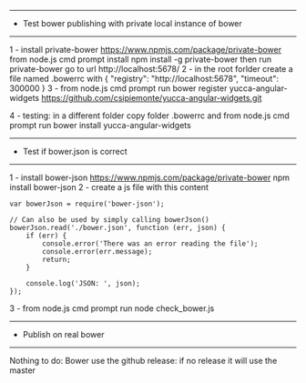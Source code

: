 --------------------------------------------------------------------- 
* Test bower publishing with private local instance of bower
---------------------------------------------------------------------

1 - install private-bower  https://www.npmjs.com/package/private-bower
	from node.js cmd prompt install
		npm install -g private-bower
	then run 
		private-bower
	go to url http://localhost:5678/
2 - in the root forlder create a file named .bowerrc with
	{
		"registry": "http://localhost:5678",
		"timeout": 300000
	}
3 - from node.js cmd prompt  run 
	bower register yucca-angular-widgets https://github.com/csipiemonte/yucca-angular-widgets.git

4 - testing: in a different folder copy folder .bowerrc and from node.js cmd prompt  run 
	bower install yucca-angular-widgets
	
--------------------------------------------------------------------- 
* Test if bower.json is correct
---------------------------------------------------------------------
1 - install bower-json https://www.npmjs.com/package/private-bower
	npm install bower-json
2 - create a js file with this content
    
	var bowerJson = require('bower-json');

	// Can also be used by simply calling bowerJson()
	bowerJson.read('./bower.json', function (err, json) {
		if (err) {
			console.error('There was an error reading the file');
			console.error(err.message);
			return;
		}

		console.log('JSON: ', json);
	});
	
3 - from node.js cmd prompt  run 
	node check_bower.js


--------------------------------------------------------------------- 
* Publish on real bower
---------------------------------------------------------------------
Nothing to do: Bower use the github release: if no release it will use the master
